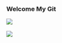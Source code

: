 ### Welcome My Git


<img src="https://github-readme-stats.vercel.app/api/top-langs/?username=kimsm0566&layout=compact"><br><br>
<img src="https://github-readme-stats.vercel.app/api?username=kimsm0566&show_icons=true">


<!--
**kimsm0566/kimsm0566** is a ✨ _special_ ✨ repository because its `README.md` (this file) appears on your GitHub profile.

Here are some ideas to get you started:

- 🔭 I’m currently working on ...
- 🌱 I’m currently learning ...
- 👯 I’m looking to collaborate on ...
- 🤔 I’m looking for help with ...
- 💬 Ask me about ...
- 📫 How to reach me: ...
- 😄 Pronouns: ...
- ⚡ Fun fact: ...
-->
